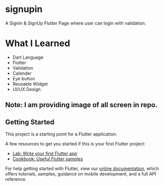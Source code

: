 # signupin

A SignIn & SignUp Flutter Page where user can login with validation.

# What I Learned
* Dart Language
* Flutter
* Validation
* Calender
* Eye button
* Reusable Widget
* UI/UX Design

## Note: I am providing image of all screen in repo.

## Getting Started

This project is a starting point for a Flutter application.

A few resources to get you started if this is your first Flutter project:

- [Lab: Write your first Flutter app](https://flutter.dev/docs/get-started/codelab)
- [Cookbook: Useful Flutter samples](https://flutter.dev/docs/cookbook)

For help getting started with Flutter, view our
[online documentation](https://flutter.dev/docs), which offers tutorials,
samples, guidance on mobile development, and a full API reference.
